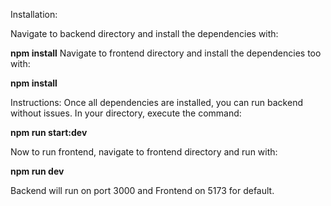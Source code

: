 Installation:

Navigate to backend directory and install the dependencies with: 

**npm install**
Navigate to frontend directory and install the dependencies too with: 

**npm install**

Instructions:
Once all dependencies are installed, you can run backend without issues. In your directory, execute the command:

**npm run start:dev**

Now to run frontend, navigate to frontend directory and run with: 

**npm run dev**

Backend will run on port 3000 and Frontend on 5173 for default.
